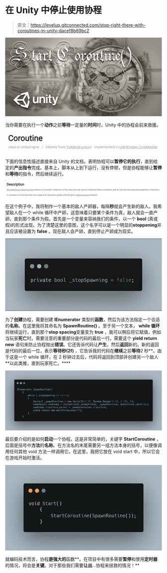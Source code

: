 # 在 Unity 中停止使用协程

> 原文：<https://levelup.gitconnected.com/stop-right-there-with-coroutines-in-unity-dacef8b69bc2>

![](img/f0e9afa0a39117f8eec198c90447d185.png)

当你需要在执行一个**动作**之前**等待**一定量的**时间**时，Unity 中的协程会前来救援。

![](img/b33337a9b083c7a550ee6de402907aa6.png)

下面的信息性描述直接来自 Unity 的文档，表明协程可以**暂停它的执行**，直到给定的**产出指令**完成。基本上，脚本从上到下运行，没有停顿，但是协程能够让**暂停**和**等待**的指令，然后继续运行。

![](img/a4ed954681933b8c4315652c76a0f7d9.png)

在这个例子中，我将制作一个基本的敌人产卵器，每隔**秒**就会产生新的敌人。我希望敌人在一个 while 循环中产卵，这意味着只要某个条件为真，敌人就会一直产卵，直到那个条件为假。首先是一个变量来容纳我们的条件，以一个 **bool** (真或假)的形式出现。为了清楚这里的意图，这个名字可以是一个明显的**stoppening**并且应该被设置为 **false** 。现在敌人会产卵，直到停止产卵成为现实。

![](img/b7490a5a27b121c22c1d967385e1c56b.png)

为了**创建**协程，需要创建 **IEnumerator** 类型的**函数**，然后为该方法指定一个合适的**名称**。在这里我将其命名为 **SpawnRoutine()** 。至于另一个文本， **while 循环**将继续运行，直到那个**stop spacing**变量变为 **true** ，我可以稍后将它赋值，例如当玩家**死亡**时。需要注意的重要部分是代码的最后一行。需要这个 **yield return new** 语句来防止协程抛出**错误**。它还告诉代码让**产生**，然后**返回**新的。新的返回是代码的最后一位，表示**等待秒(2f)** ，它告诉我的代码在**继续**之前**等待**2 秒**。由于这是一个 while 循环，在 2 秒钟过去后，代码将返回到顶部并创建另一个敌人**以此类推，直到玩家死亡。****

![](img/0351026c362d20fdd3f60546f0c21be9.png)

最后要介绍的是如何**启动**一个协程。这是非常简单的，关键字 **StartCoroutine** ，后面是括号中**方法**的**名称**。在方法名的末尾需要另一组方法本身的括号，以便像调用任何其他 void 方法一样调用它。在这里，我把它放在 void start 中，所以它会在游戏开始时激活。

![](img/862ffad4fa799af2c4361c61f358a4b4.png)

就编码技术而言，协程**是强大的**函数**。在项目中有很多需要**暂停**和使用**定时器**的情况，将会是**关键**。对于那些我们需要**让出**…协程来拯救的情况！**